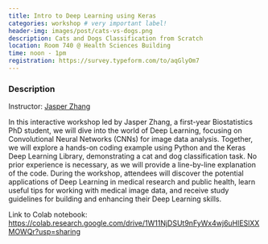 ```yaml
---
title: Intro to Deep Learning using Keras
categories: workshop # very important label!
header-img: images/post/cats-vs-dogs.png
description: Cats and Dogs Classification from Scratch
location: Room 740 @ Health Sciences Building
time: noon - 1pm
registration: https://survey.typeform.com/to/aqGlyOm7
---
```


<!-- <div class="row">
<div class="col-sm-3"></div>
<div class="col-sm-6">
    <img src="/images/post/collab.png">
</div>
<div class="col-sm-3"></div>
</div> -->

### Description

Instructor: [Jasper Zhang](https://jasperzhang.com/)

In this interactive workshop led by Jasper Zhang, a first-year Biostatistics PhD student, we will dive into the world of Deep Learning, focusing on Convolutional Neural Networks (CNNs) for image data analysis. Together, we will explore a hands-on coding example using Python and the Keras Deep Learning Library, demonstrating a cat and dog classification task. No prior experience is necessary, as we will provide a line-by-line explanation of the code. During the workshop, attendees will discover the potential applications of Deep Learning in medical research and public health, learn useful tips for working with medical image data, and receive study guidelines for building and enhancing their Deep Learning skills.

Link to Colab notebook: <a href="https://colab.research.google.com/drive/1W11NjDSUt9nFyWx4wj6uHlESlXXMOWQr?usp=sharing">https://colab.research.google.com/drive/1W11NjDSUt9nFyWx4wj6uHlESlXXMOWQr?usp=sharing</a>
